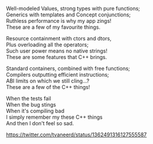 Well-modeled Values, strong types with pure functions;  
Generics with templates and Concept conjunctions;  
Ruthless performance is why my app zings!  
These are a few of my favourite things.  

Resource containment with ctors and dtors,   
Plus overloading all the operators;  
Such user power means no native strings!  
These are some features that C++ brings.  

Standard containers, combined with free functions;  
Compilers outputting efficient instructions;  
ABI limits on which we still cling...?  
These are a few of the C++ things!  


When the tests fail  
When the bug stings  
When it's compiling bad  
I simply remember my these C++ things  
And then I don't feel so sad.  

https://twitter.com/tvaneerd/status/1362491316127555587
